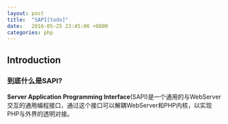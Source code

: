 ```yaml
---
layout: post
title:  "SAPI[todo]"
date:   2016-05-25 23:45:06 +0800
categories: php
---
```


## Introduction

### 到底什么是SAPI?

**Server Application Programming Interface**(SAPI)是一个通用的与WebServer交互的通用编程接口，通过这个接口可以解耦WebServer和PHP内核，以实现PHP与外界的透明对接。

